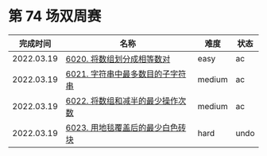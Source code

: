 # 第 74 场双周赛

**完成时间**|**名称**|**难度**|**状态**
------------|--------|--------|-------
2022.03.19|[6020. 将数组划分成相等数对](./6020.%20将数组划分成相等数对)|easy|ac
2022.03.19|[6021. 字符串中最多数目的子字符串](./6021.%20字符串中最多数目的子字符串)|medium|ac
2022.03.19|[6022. 将数组和减半的最少操作次数](./6022.%20将数组和减半的最少操作次数)|medium|ac
2022.03.19|[6023. 用地毯覆盖后的最少白色砖块](./6023.%20用地毯覆盖后的最少白色砖块)|hard|undo
